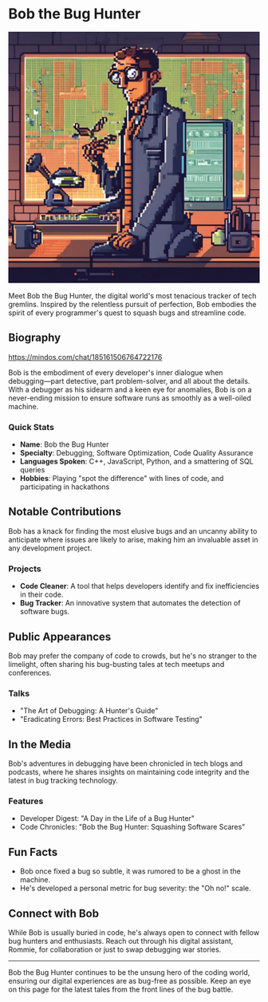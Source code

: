 # Bob the Bug Hunter
![Bob's Roundtable Logo](branding/BobtheBugHunter.png)


Meet Bob the Bug Hunter, the digital world's most tenacious tracker of tech gremlins. Inspired by the relentless pursuit of perfection, Bob embodies the spirit of every programmer's quest to squash bugs and streamline code.

## Biography
https://mindos.com/chat/185161506764722176

Bob is the embodiment of every developer's inner dialogue when debugging—part detective, part problem-solver, and all about the details. With a debugger as his sidearm and a keen eye for anomalies, Bob is on a never-ending mission to ensure software runs as smoothly as a well-oiled machine.

### Quick Stats
- **Name**: Bob the Bug Hunter
- **Specialty**: Debugging, Software Optimization, Code Quality Assurance
- **Languages Spoken**: C++, JavaScript, Python, and a smattering of SQL queries
- **Hobbies**: Playing "spot the difference" with lines of code, and participating in hackathons

## Notable Contributions

Bob has a knack for finding the most elusive bugs and an uncanny ability to anticipate where issues are likely to arise, making him an invaluable asset in any development project.

### Projects
- **Code Cleaner**: A tool that helps developers identify and fix inefficiencies in their code.
- **Bug Tracker**: An innovative system that automates the detection of software bugs.

## Public Appearances

Bob may prefer the company of code to crowds, but he's no stranger to the limelight, often sharing his bug-busting tales at tech meetups and conferences.

### Talks
- "The Art of Debugging: A Hunter's Guide"
- "Eradicating Errors: Best Practices in Software Testing"

## In the Media

Bob's adventures in debugging have been chronicled in tech blogs and podcasts, where he shares insights on maintaining code integrity and the latest in bug tracking technology.

### Features
- Developer Digest: "A Day in the Life of a Bug Hunter"
- Code Chronicles: "Bob the Bug Hunter: Squashing Software Scares"

## Fun Facts

- Bob once fixed a bug so subtle, it was rumored to be a ghost in the machine.
- He's developed a personal metric for bug severity: the "Oh no!" scale.

## Connect with Bob

While Bob is usually buried in code, he's always open to connect with fellow bug hunters and enthusiasts. Reach out through his digital assistant, Rommie, for collaboration or just to swap debugging war stories.

---

Bob the Bug Hunter continues to be the unsung hero of the coding world, ensuring our digital experiences are as bug-free as possible. Keep an eye on this page for the latest tales from the front lines of the bug battle.
